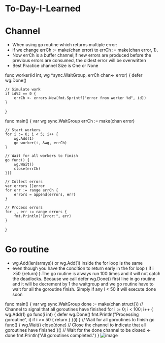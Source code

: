 # To-Day-I-Learned
# Channel
- When using go routine which returns multiple error:
- if we change errCh := make(chan error) to errCh := make(chan error, 1).
- Now errCh is a buffer channel,if new errors are produced before the previous errors are consumed, the oldest error will be overwritten
- Best Practice channel Size is One or None

func worker(id int, wg *sync.WaitGroup, errCh chan<- error) {
	defer wg.Done()

	// Simulate work
	if id%2 == 0 {
		errCh <- errors.New(fmt.Sprintf("error from worker %d", id))
	}
}

func main() {
	var wg sync.WaitGroup
	errCh := make(chan error)

	// Start workers
	for i := 0; i < 5; i++ {
		wg.Add(1)
		go worker(i, &wg, errCh)
	}

	// Wait for all workers to finish
	go func() {
		wg.Wait()
		close(errCh)
	}()

	// Collect errors
	var errors []error
	for err := range errCh {
		errors = append(errors, err)
	}

	// Process errors
	for _, err := range errors {
		fmt.Println("Error:", err)
	}
}

# Go routine 
- wg.Add(len(arrays)) or wg.Add(1) inside the for loop is the same
- even though you have the condition to return early in the for loop ( if i >50 {return} ).The go routine is always run 100 times and it will not catch the deadlocks. Because we call 
defer wg.Done() first line in go routine and it will be decrement by 1 the waitgroup and we go routine have to wait for all the goroutine finish. Simply if any I < 50 it will execute done soon

func main() {
	var wg sync.WaitGroup
	done := make(chan struct{}) // Channel to signal that all goroutines have finished
	for i := 0; i < 100; i++ {
		wg.Add(1)
		go func(i int) {
			defer wg.Done()
			fmt.Println("Processing goroutine", i)
			if i >= 50 {
				return 
			}
		}(i)
	}
	// Wait for all goroutines to finish
	go func() {
		wg.Wait()
		close(done) // Close the channel to indicate that all goroutines have finished
	}()
	// Wait for the done channel to be closed
	<-done
	fmt.Println("All goroutines completed.")
}
![image](https://github.com/ThanhCorn/To-Day-I-Learned/assets/99862284/08ad06c3-4436-4352-9d86-7397f5be2a64)

